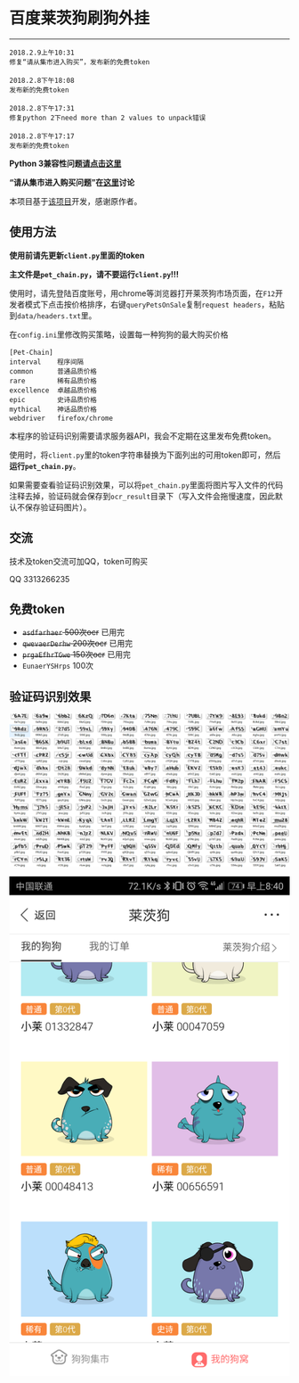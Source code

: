# 百度莱茨狗刷狗外挂

---

```
2018.2.9上午10:31
修复“请从集市进入购买”，发布新的免费token

2018.2.8下午18:08
发布新的免费token

2018.2.8下午17:31
修复python 2下need more than 2 values to unpack错误

2018.2.8下午17:17
发布新的免费token
```

__Python 3兼容性问题[请点击这里](https://github.com/hoseal008/baidu_lcg/issues/2)__

__“请从集市进入购买问题”在[这里](https://github.com/hoseal008/baidu_lcg/issues/4)讨论__

本项目基于[该项目](https://github.com/yanwii/pet-chain)开发，感谢原作者。

## 使用方法

__使用前请先更新`client.py`里面的token__

__主文件是`pet_chain.py`，请不要运行`client.py`!!!__

使用时，请先登陆百度账号，用chrome等浏览器打开莱茨狗市场页面，在`F12`开发者模式下点击按价格排序，右键`queryPetsOnSale`复制`request headers`，粘贴到`data/headers.txt`里。

在`config.ini`里修改购买策略，设置每一种狗狗的最大购买价格

```
[Pet-Chain]
interval    程序间隔
common      普通品质价格
rare        稀有品质价格
excellence  卓越品质价格
epic        史诗品质价格
mythical    神话品质价格
webdriver   firefox/chrome
```

本程序的验证码识别需要请求服务器API，我会不定期在这里发布免费token。

使用时，将`client.py`里的token字符串替换为下面列出的可用token即可，然后 __运行`pet_chain.py`__。

如果需要查看验证码识别效果，可以将`pet_chain.py`里面将图片写入文件的代码注释去掉，验证码就会保存到`ocr_result`目录下（写入文件会拖慢速度，因此默认不保存验证码图片）。

## 交流

技术及token交流可加QQ，token可购买

QQ 3313266235

## 免费token

- ~~`asdfarhaer` 500次ocr~~ 已用完
- ~~`qwevaerDerhw` 200次ocr~~ 已用完
- ~~`prgaEfhrTGwe` 150次ocr~~ 已用完
- `EunaerYSHrps` 100次

## 验证码识别效果

![](image/ocr_result.png)

![](image/result.png)
